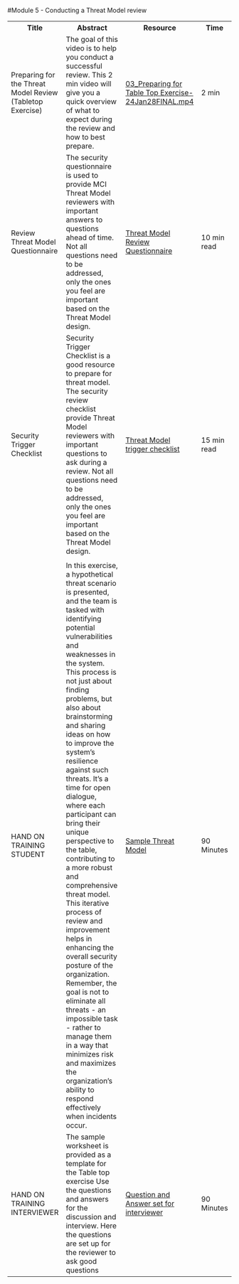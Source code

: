 #Module 5 - Conducting a Threat Model review

<table>
  <colgroup>
    <col style="width: 200px;">
    <col style="width: 400px;">
    <col style="width: 300px;">
    <col style="width: 100px;">
  </colgroup>
    <tr>
        <th>Title</th>
        <th>Abstract</th>
        <th>Resource</th>
        <th>Time</th>
    </tr>
    <tr>
        <td>Preparing for the Threat Model Review (Tabletop Exercise)</td>
        <td>The goal of this video is to help you conduct a successful review. This 2 min video will give you a quick overview of what to expect during the review and how to best prepare.</td>
        <td><a href="03_Preparing for Table Top Exercise-24Jan28FINAL.mp4">03_Preparing for Table Top Exercise-24Jan28FINAL.mp4</a></td>
        <td>2 min</td>
    </tr>
    <tr>
        <td>Review Threat Model Questionnaire</td>
        <td>The security questionnaire is used to provide MCI Threat Model reviewers with important answers to questions ahead of time. Not all questions need to be addressed, only the ones you feel are important based on the Threat Model design.</td>
        <td><a href="/Articles/Checklist.md">Threat Model Review Questionnaire</a></td>
        <td>10 min read</td>
    </tr>
    <tr>
        <td>Security Trigger Checklist</td>
        <td>Security Trigger Checklist is a good resource to prepare for threat model. The security review checklist provide Threat Model reviewers with important questions to ask during a review. Not all questions need to be addressed, only the ones you feel are important based on the Threat Model design.</td>
        <td><a href="/Articles/AzureTriggerChecklist.md"> Threat Model trigger checklist</a></td>
        <td>15 min read</td>
    </tr>
       <tr>
        <td></td>
        <td></td>
        <td></td>
    </tr>
        <tr>
        <td>HAND ON TRAINING STUDENT</td>
        <td>In this exercise, a hypothetical threat scenario is presented, and the team is tasked with identifying potential vulnerabilities and weaknesses in the system. This process is not just about finding problems, but also about brainstorming and sharing ideas on how to improve the system’s resilience against such threats. It’s a time for open dialogue, where each participant can bring their unique perspective to the table, contributing to a more robust and comprehensive threat model. This iterative process of review and improvement helps in enhancing the overall security posture of the organization. Remember, the goal is not to eliminate all threats - an impossible task - rather to manage them in a way that minimizes risk and maximizes the organization’s ability to respond effectively when incidents occur.</td>
        <td> <a href="/Articles/TabletopReview.tm7"> Sample Threat Model </a>  </td>
        <td>90 Minutes</td>
    </tr>
            <tr>
        <td>HAND ON TRAINING INTERVIEWER</td>
        <td>The sample worksheet is provided as a template for the Table top exercise Use the questions and answers for the discussion and interview. Here the questions are set up for the reviewer to ask good questions</td>
        <td> <a href="/Articles/Tabletopdiscussion.md"> Question and Answer set for interviewer </a></td>
        <td>90 Minutes</td>
    </tr>
</table>
